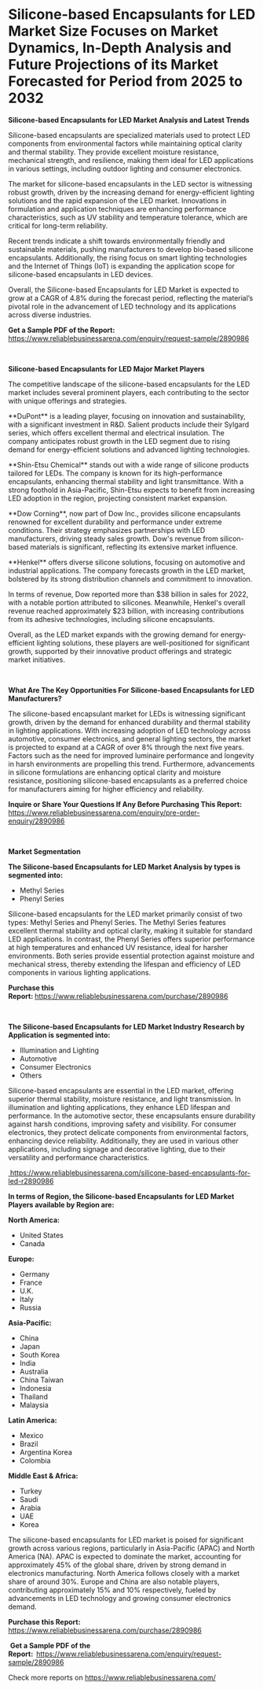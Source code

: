 <p><h1>Silicone-based  Encapsulants for LED Market Size Focuses on Market Dynamics, In-Depth Analysis and Future Projections of its Market Forecasted for Period from 2025 to 2032</h1></p><p><strong>Silicone-based  Encapsulants for LED Market Analysis and Latest Trends</strong></p>
<p><p>Silicone-based encapsulants are specialized materials used to protect LED components from environmental factors while maintaining optical clarity and thermal stability. They provide excellent moisture resistance, mechanical strength, and resilience, making them ideal for LED applications in various settings, including outdoor lighting and consumer electronics.</p><p>The market for silicone-based encapsulants in the LED sector is witnessing robust growth, driven by the increasing demand for energy-efficient lighting solutions and the rapid expansion of the LED market. Innovations in formulation and application techniques are enhancing performance characteristics, such as UV stability and temperature tolerance, which are critical for long-term reliability.</p><p>Recent trends indicate a shift towards environmentally friendly and sustainable materials, pushing manufacturers to develop bio-based silicone encapsulants. Additionally, the rising focus on smart lighting technologies and the Internet of Things (IoT) is expanding the application scope for silicone-based encapsulants in LED devices. </p><p>Overall, the Silicone-based Encapsulants for LED Market is expected to grow at a CAGR of 4.8% during the forecast period, reflecting the material’s pivotal role in the advancement of LED technology and its applications across diverse industries.</p></p>
<p><strong>Get a Sample PDF of the Report:&nbsp;</strong> <a href="https://www.reliablebusinessarena.com/enquiry/request-sample/2890986?utm_campaign=3055&utm_medium=2&utm_source=Github&utm_content=ia&utm_term=14032025&utm_id=silicone-based-encapsulants-for-led">https://www.reliablebusinessarena.com/enquiry/request-sample/2890986</a></p>
<p>&nbsp;</p>
<p><strong>Silicone-based  Encapsulants for LED Major Market Players</strong></p>
<p><p>The competitive landscape of the silicone-based encapsulants for the LED market includes several prominent players, each contributing to the sector with unique offerings and strategies. </p><p>**DuPont** is a leading player, focusing on innovation and sustainability, with a significant investment in R&D. Salient products include their Sylgard series, which offers excellent thermal and electrical insulation. The company anticipates robust growth in the LED segment due to rising demand for energy-efficient solutions and advanced lighting technologies.</p><p>**Shin-Etsu Chemical** stands out with a wide range of silicone products tailored for LEDs. The company is known for its high-performance encapsulants, enhancing thermal stability and light transmittance. With a strong foothold in Asia-Pacific, Shin-Etsu expects to benefit from increasing LED adoption in the region, projecting consistent market expansion.</p><p>**Dow Corning**, now part of Dow Inc., provides silicone encapsulants renowned for excellent durability and performance under extreme conditions. Their strategy emphasizes partnerships with LED manufacturers, driving steady sales growth. Dow's revenue from silicon-based materials is significant, reflecting its extensive market influence.</p><p>**Henkel** offers diverse silicone solutions, focusing on automotive and industrial applications. The company forecasts growth in the LED market, bolstered by its strong distribution channels and commitment to innovation.</p><p>In terms of revenue, Dow reported more than $38 billion in sales for 2022, with a notable portion attributed to silicones. Meanwhile, Henkel's overall revenue reached approximately $23 billion, with increasing contributions from its adhesive technologies, including silicone encapsulants.</p><p>Overall, as the LED market expands with the growing demand for energy-efficient lighting solutions, these players are well-positioned for significant growth, supported by their innovative product offerings and strategic market initiatives.</p></p>
<p>&nbsp;</p>
<p><strong>What Are The Key Opportunities For Silicone-based  Encapsulants for LED Manufacturers?</strong></p>
<p><p>The silicone-based encapsulant market for LEDs is witnessing significant growth, driven by the demand for enhanced durability and thermal stability in lighting applications. With increasing adoption of LED technology across automotive, consumer electronics, and general lighting sectors, the market is projected to expand at a CAGR of over 8% through the next five years. Factors such as the need for improved luminaire performance and longevity in harsh environments are propelling this trend. Furthermore, advancements in silicone formulations are enhancing optical clarity and moisture resistance, positioning silicone-based encapsulants as a preferred choice for manufacturers aiming for higher efficiency and reliability.</p></p>
<p><strong>Inquire or Share Your Questions If Any Before Purchasing This Report:</strong> <a href="https://www.reliablebusinessarena.com/enquiry/pre-order-enquiry/2890986?utm_campaign=3055&utm_medium=2&utm_source=Github&utm_content=ia&utm_term=14032025&utm_id=silicone-based-encapsulants-for-led">https://www.reliablebusinessarena.com/enquiry/pre-order-enquiry/2890986</a></p>
<p>&nbsp;</p>
<p><strong>Market Segmentation</strong></p>
<p><strong>The Silicone-based  Encapsulants for LED Market Analysis by types is segmented into:</strong></p>
<p><ul><li>Methyl Series</li><li>Phenyl Series</li></ul></p>
<p><p>Silicone-based encapsulants for the LED market primarily consist of two types: Methyl Series and Phenyl Series. The Methyl Series features excellent thermal stability and optical clarity, making it suitable for standard LED applications. In contrast, the Phenyl Series offers superior performance at high temperatures and enhanced UV resistance, ideal for harsher environments. Both series provide essential protection against moisture and mechanical stress, thereby extending the lifespan and efficiency of LED components in various lighting applications.</p></p>
<p><strong>Purchase this Report:&nbsp;</strong><a href="https://www.reliablebusinessarena.com/purchase/2890986?utm_campaign=3055&utm_medium=2&utm_source=Github&utm_content=ia&utm_term=14032025&utm_id=silicone-based-encapsulants-for-led">https://www.reliablebusinessarena.com/purchase/2890986</a></p>
<p>&nbsp;</p>
<p><strong>The Silicone-based  Encapsulants for LED Market Industry Research by Application is segmented into:</strong></p>
<p><ul><li>Illumination and Lighting</li><li>Automotive</li><li>Consumer Electronics</li><li>Others</li></ul></p>
<p><p>Silicone-based encapsulants are essential in the LED market, offering superior thermal stability, moisture resistance, and light transmission. In illumination and lighting applications, they enhance LED lifespan and performance. In the automotive sector, these encapsulants ensure durability against harsh conditions, improving safety and visibility. For consumer electronics, they protect delicate components from environmental factors, enhancing device reliability. Additionally, they are used in various other applications, including signage and decorative lighting, due to their versatility and performance characteristics.</p></p>
<p><a href="https://www.reliablebusinessarena.com/silicone-based-encapsulants-for-led-r2890986?utm_campaign=3055&utm_medium=2&utm_source=Github&utm_content=ia&utm_term=14032025&utm_id=silicone-based-encapsulants-for-led">&nbsp;https://www.reliablebusinessarena.com/silicone-based-encapsulants-for-led-r2890986</a></p>
<p><strong>In terms of Region, the Silicone-based  Encapsulants for LED Market Players available by Region are:</strong></p>
<p>
    <p> <strong> North America: </strong>
        <ul>
            <li>United States</li>
            <li>Canada</li>
        </ul>
        </p> 
    <p> <strong> Europe: </strong>
        <ul>
            <li>Germany</li>
            <li>France</li>
            <li>U.K.</li>
            <li>Italy</li>
            <li>Russia</li>
        </ul>
        </p> 
    <p> <strong> Asia-Pacific: </strong>
        <ul>
            <li>China</li>
            <li>Japan</li>
            <li>South Korea</li>
            <li>India</li>
            <li>Australia</li>
            <li>China Taiwan</li>
            <li>Indonesia</li>
            <li>Thailand</li>
            <li>Malaysia</li>
        </ul>
        </p> 
    <p> <strong> Latin America: </strong>
        <ul>
            <li>Mexico</li>
            <li>Brazil</li>
            <li>Argentina Korea</li>
            <li>Colombia</li>
        </ul>
        </p> 
    <p> <strong> Middle East & Africa: </strong>
        <ul>
            <li>Turkey</li>
            <li>Saudi</li>
            <li>Arabia</li>
            <li>UAE</li>
            <li>Korea</li>
        </ul>
    </p>
    </p>
<p><p>The silicone-based encapsulants for LED market is poised for significant growth across various regions, particularly in Asia-Pacific (APAC) and North America (NA). APAC is expected to dominate the market, accounting for approximately 45% of the global share, driven by strong demand in electronics manufacturing. North America follows closely with a market share of around 30%. Europe and China are also notable players, contributing approximately 15% and 10% respectively, fueled by advancements in LED technology and growing consumer electronics demand.</p></p>
<p><strong>Purchase this Report: </strong><a href="https://www.reliablebusinessarena.com/purchase/2890986?utm_campaign=3055&utm_medium=2&utm_source=Github&utm_content=ia&utm_term=14032025&utm_id=silicone-based-encapsulants-for-led">https://www.reliablebusinessarena.com/purchase/2890986</a></p>
<p>&nbsp;<strong>Get a Sample PDF of the Report:&nbsp;&nbsp;</strong><a href="https://www.reliablebusinessarena.com/enquiry/request-sample/2890986?utm_campaign=3055&utm_medium=2&utm_source=Github&utm_content=ia&utm_term=14032025&utm_id=silicone-based-encapsulants-for-led">https://www.reliablebusinessarena.com/enquiry/request-sample/2890986</a></p>
<p><strong></strong></p>
<p>Check more reports on <a href="https://www.reliablebusinessarena.com/?utm_campaign=3055&utm_medium=2&utm_source=Github&utm_content=ia&utm_term=14032025&utm_id=silicone-based-encapsulants-for-led">https://www.reliablebusinessarena.com/</a></p>